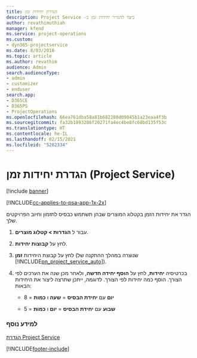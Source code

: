 ```yaml
---
title: הגדרת יחידות זמן
description: כיצד להגדיר יחידות זמן ב- ‏‫Project Service
author: revathimuthiah
manager: kfend
ms.service: project-operations
ms.custom:
- dyn365-projectservice
ms.date: 8/03/2018
ms.topic: article
ms.author: revathim
audience: Admin
search.audienceType:
- admin
- customizer
- enduser
search.app:
- D365CE
- D365PS
- ProjectOperations
ms.openlocfilehash: 66ea761dba58a81b682280d09045b1a23eaa4f3b
ms.sourcegitcommit: fa32b1893286f20271fa4ec4be8fc68bd135f53c
ms.translationtype: HT
ms.contentlocale: he-IL
ms.lasthandoff: 02/15/2021
ms.locfileid: "5282334"
---
```

# <a name="set-up-time-units-project-service"></a>הגדרת יחידות זמן (Project Service)

[!include [banner](../includes/psa-now-project-operations.md)]

[!INCLUDE[cc-applies-to-psa-app-1x-2x](../includes/cc-applies-to-psa-app-1x-2x.md)]

הגדר את יחידות הזמן בקטלוג המוצרים שבהן תשתמש כבסיס לתזמון וחיוב הפרויקטים שלך.  
  
1. עבור ל **הגדרות > קטלוג מוצרים**.  
  
2. לחץ על **קבוצות יחידות**.  
  
3. לחץ על קבוצת היחידות **זמן** (שנוצרה במהלך ההתקנה של [!INCLUDE[pn_project_service_auto](../includes/pn-project-service-auto.md)]).  
  
4. בכרטיסיה **יחידות**, לחץ על **הוסף יחידה חדשה**, ולאחר מכן שנה את הערכים לפי הצורך. הוסף כמה יחידות לפי הצורך. לדוגמה, ייתכן שתרצה ליצור את היחידות הבאות:  
  
   - **יום** עם **יחידת הבסיס** = **שעה** ו **כמות** = 8  
  
   - **שבוע** עם **יחידת הבסיס** = **יום** ו **כמות** = 5  
  
### <a name="see-also"></a>למידע נוסף  
 [הגדרת Project Service](../psa/configure.md)


[!INCLUDE[footer-include](../includes/footer-banner.md)]